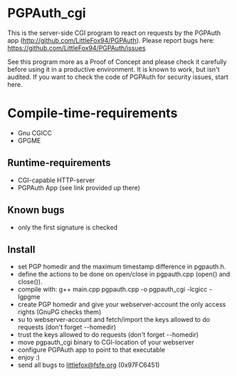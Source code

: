 # PGPAuth_cgi

This is the server-side CGI program to react on requests by the PGPAuth app (http://github.com/LittleFox94/PGPAuth).
Please report bugs here:
https://github.com/LittleFox94/PGPAuth/issues

See this program more as a Proof of Concept and please check it carefully before using it in a productive environment. It is known to work, but isn't audited. If you want to check the code of PGPAuth for security issues, start here.

# Compile-time-requirements

* Gnu CGICC
* GPGME

## Runtime-requirements

* CGI-capable HTTP-server
* PGPAuth App (see link provided up there)

## Known bugs

* only the first signature is checked

## Install

* set PGP homedir and the maximum timestamp difference in pgpauth.h.
* define the actions to be done on open/close in pgpauth.cpp (open() and close()).
* compile with:
 g++ main.cpp pgpauth.cpp -o pgpauth_cgi -lcgicc -lgpgme
* create PGP homedir and give your webserver-account the only access rights (GnuPG checks them)
* su to webserver-account and fetch/import the keys allowed to do requests (don't forget --homedir)
* trust the keys allowed to do requests (don't forget --homedir)
* move pgpauth_cgi binary to CGI-location of your webserver
* configure PGPAuth app to point to that executable
* enjoy :)
* send all bugs to littlefox@fsfe.org (0x97FC6451)
